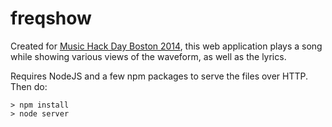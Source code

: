 freqshow
========

Created for [Music Hack Day Boston 2014](https://www.hackerleague.org/hackathons/music-hack-day-boston-2014), this web application plays a song while showing various views of the waveform, as well as the lyrics.

Requires NodeJS and a few npm packages to serve the files over HTTP. Then do:

    > npm install
    > node server
    

